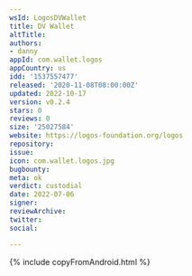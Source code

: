 ```yaml
---
wsId: LogosDVWallet
title: DV Wallet
altTitle: 
authors:
- danny
appId: com.wallet.logos
appCountry: us
idd: '1537557477'
released: '2020-11-08T08:00:00Z'
updated: 2022-10-17
version: v0.2.4
stars: 0
reviews: 0
size: '25027584'
website: https://logos-foundation.org/logos
repository: 
issue: 
icon: com.wallet.logos.jpg
bugbounty: 
meta: ok
verdict: custodial
date: 2022-07-06
signer: 
reviewArchive: 
twitter: 
social: 

---
```


{% include copyFromAndroid.html %}